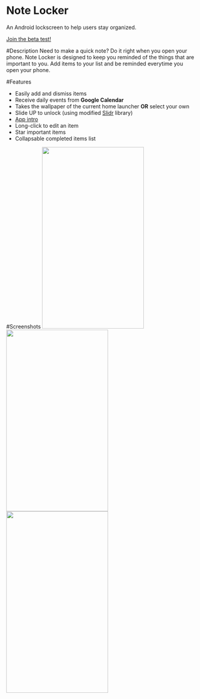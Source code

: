 # Note Locker
An Android lockscreen to help users stay organized.

<a href = "https://play.google.com/apps/testing/com.dev.fondson.NoteLocker">Join the beta test!</a>

#Description
Need to make a quick note? Do it right when you open your phone. Note Locker is designed to keep you reminded of the things that are important to you. Add items to your list and 
be reminded everytime you open your phone.

#Features
- Easily add and dismiss items
- Receive daily events from <b>Google Calendar</b>
- Takes the wallpaper of the current home launcher <b>OR</b> select your own
- Slide UP to unlock (using modified <a href ="https://github.com/r0adkll/Slidr">Slidr</a> library)
- <a href ="https://github.com/PaoloRotolo/AppIntro"> App intro</a>
- Long-click to edit an item
- Star important items
- Collapsable completed items list

#Screenshots
<img src="https://dl2.pushbulletusercontent.com/TPa5Wjn5PJnjrfY7vaxBwD6feEsfZxYM/Screenshot_20160625-221131.png" width="270px" height="480px" />
<img src="https://dl2.pushbulletusercontent.com/9uwuLU5jOcQHjJrZxkV7ydVhI1xmIeXA/Screenshot_20160926-210524.png" width="270px" height="480px" />
<img src="https://dl2.pushbulletusercontent.com/9dY2RyMW7LsVcQWyHSnIwEzVZdfgwAbb/Screenshot_20160926-210537.png" width="270px" height="480px" />

<!--
<img src="https://dl2.pushbulletusercontent.com/qEWIMufEz8UzIAxWGKQLLtArsjDaTx81/Screenshot_20160610-094404.png" width="270px" height="480px" />
-->


